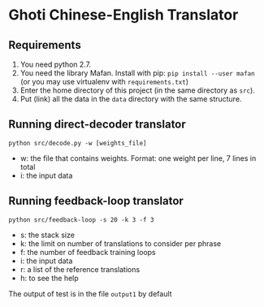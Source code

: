 # Ghoti Chinese-English Translator
## Requirements
1. You need python 2.7.
2. You need the library Mafan. Install with pip: `pip install --user mafan` (or you may
   use virtualenv with `requirements.txt`)
3. Enter the home directory of this project (in the same directory as `src`).
4. Put (link) all the data in the `data` directory with the same structure.

## Running direct-decoder translator
```
python src/decode.py -w [weights_file]
```
* w: the file that contains weights. Format: one weight per line, 7 lines in total
* i: the input data

## Running feedback-loop translator
```
python src/feedback-loop -s 20 -k 3 -f 3
```
* s: the stack size
* k: the limit on number of translations to consider per phrase
* f: the number of feedback training loops
* i: the input data
* r: a list of the reference translations
* h: to see the help

The output of test is in the file `output1` by default
